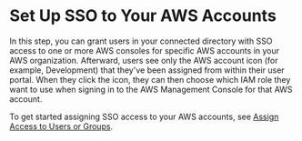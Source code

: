 # Set Up SSO to Your AWS Accounts<a name="step3"></a>

In this step, you can grant users in your connected directory with SSO access to one or more AWS consoles for specific AWS accounts in your AWS organization\. Afterward, users see only the AWS account icon \(for example, Development\) that they've been assigned from within their user portal\. When they click the icon, they can then choose which IAM role they want to use when signing in to the AWS Management Console for that AWS account\. 

To get started assigning SSO access to your AWS accounts, see [Assign Access to Users or Groups](useraccess.md#assignusers)\.